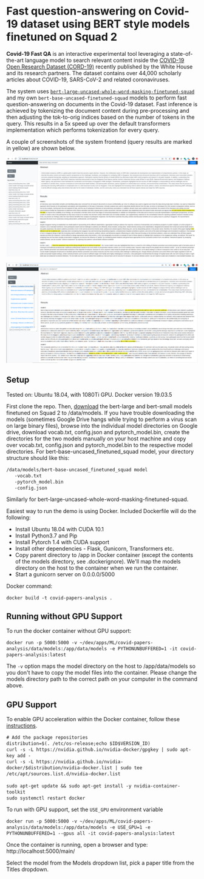 # Fast question-answering on Covid-19 dataset using BERT style models finetuned on Squad 2

**Covid-19 Fast QA** is an interactive experimental tool leveraging a state-of-the-art language model to search relevant content inside the [COVID-19 Open Research Dataset (CORD-19)](https://pages.semanticscholar.org/coronavirus-research) recently published by the White House and its research partners. The dataset contains over 44,000 scholarly articles about COVID-19, SARS-CoV-2 and related coronaviruses.

The system uses [`bert-large-uncased-whole-word-masking-finetuned-squad`](https://huggingface.co/transformers/pretrained_models) and my own `bert-base-uncased-finetuned-squad` models to perform fast question-answering on documents in the Covid-19 dataset. Fast inference is achieved by tokenizing the document content during pre-processing and then adjusting the tok-to-orig indices based on the number of tokens in the query. This results in a 5x speed up over the default transformers implementation which performs tokenization for every query. 

A couple of screenshots of the system frontend (query results are marked in yellow) are shown below. 

![demo1](img/demo1.png)

![demo2](img/demo2.png)

## Setup

Tested on: Ubuntu 18.04, with 1080Ti GPU. Docker version 19.03.5

First clone the repo. Then, [download](https://drive.google.com/open?id=1kV1thNFPFCKGBEv6nKxUE0Dy7Vl2tG6N) the bert-large and bert-small models finetuned on Squad 2 to /data/models. If you have trouble downloading the models (sometimes Google Drive hangs while trying to perform a virus scan on large binary files), browse into the individual model directories on Google drive, download vocab.txt, config.json and pytorch_model.bin, create the directories for the two models manually on your host machine and copy over vocab.txt, config.json and pytorch_model.bin to the respective model directories. For bert-base-uncased_finetuned_squad model, your directory structure should like this:

```angular2
/data/models/bert-base-uncased_finetuned_squad model
   -vocab.txt
   -pytorch_model.bin
   -config.json
```
Similarly for bert-large-uncased-whole-word-masking-finetuned-squad.

Easiest way to run the demo is using Docker. Included Dockerfile will do the following:
* Install Ubuntu 18.04 with CUDA 10.1
* Install Python3.7 and Pip
* Install Pytorch 1.4 with CUDA support 
* Install other dependencies - Flask, Gunicorn, Transformers etc.
* Copy parent directory to /app in Docker container (except the contents of the models directory, see .dockerignore). We'll map the models directory on the host to the container when we run the container.
* Start a gunicorn server on 0.0.0.0/5000

Docker command: 
```angular2
docker build -t covid-papers-analysis .
```

## Running without GPU Support
To run the docker container without GPU support:
```angular2
docker run -p 5000:5000 -v ~/dev/apps/ML/covid-papers-analysis/data/models:/app/data/models -e PYTHONUNBUFFERED=1 -it covid-papers-analysis:latest
```
The `-v` option maps the model directory on the host to /app/data/models so you don't have to copy the model files into the container. Please change the models directory path to the correct path on your computer in the command above. 

## GPU Support
To enable GPU acceleration within the Docker container, follow these [instructions](https://github.com/NVIDIA/nvidia-docker). 

```angular2
# Add the package repositories
distribution=$(. /etc/os-release;echo $ID$VERSION_ID)
curl -s -L https://nvidia.github.io/nvidia-docker/gpgkey | sudo apt-key add -
curl -s -L https://nvidia.github.io/nvidia-docker/$distribution/nvidia-docker.list | sudo tee /etc/apt/sources.list.d/nvidia-docker.list

sudo apt-get update && sudo apt-get install -y nvidia-container-toolkit
sudo systemctl restart docker
```

To run with GPU support, set the `USE_GPU` environment variable
```angular2
docker run -p 5000:5000 -v ~/dev/apps/ML/covid-papers-analysis/data/models:/app/data/models -e USE_GPU=1 -e PYTHONUNBUFFERED=1 --gpus all -it covid-papers-analysis:latest
```

Once the container is running, open a browser and type: http://localhost:5000/main/

Select the model from the Models dropdown list, pick a paper title from the Titles dropdown. 
